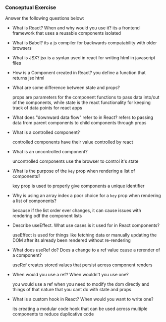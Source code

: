 ### Conceptual Exercise

Answer the following questions below:

- What is React? When and why would you use it?
  its a frontend framework that uses a reusable components isolated

- What is Babel?
  its a js compiler for backwards compatability with older browsers

- What is JSX?
  jsx is a syntax used in react for writing html in javascript files

- How is a Component created in React?
  you define a function that returns jsx html

- What are some difference between state and props?

  props are parameters for the component functions to pass data into/out of the components, while state is the react functionality for keeping track of data points for react apps

- What does "downward data flow" refer to in React?
  refers to passing data from parent components to child components through props

- What is a controlled component?

  controlled components have their value controlled by react

- What is an uncontrolled component?

  uncontrolled components use the browser to control it's state

- What is the purpose of the `key` prop when rendering a list of components?

  key prop is used to properly give components a unique identifier

- Why is using an array index a poor choice for a `key` prop when rendering a list of components?

  because if the list order ever changes, it can cause issues with rendering odf the component lists

- Describe useEffect. What use cases is it used for in React components?

  useEffect is used for things like fetching data or manually updating the DOM after its already been rendered without re-rendering

- What does useRef do? Does a change to a ref value cause a rerender of a component?

  useRef creates stored values that persist across component renders

- When would you use a ref? When wouldn't you use one?

  you would use a ref when you need to modify the dom directly and things of that nature that you cant do with state and props

- What is a custom hook in React? When would you want to write one?

  its creating a modular code hook that can be used across multiple components to reduce duplicative code
